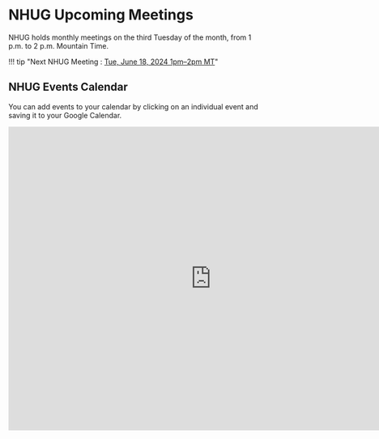 # NHUG Upcoming Meetings

NHUG holds monthly meetings on the third Tuesday of the month, from 1 p.m. to 2 p.m. Mountain Time.

!!! tip "Next NHUG Meeting : [Tue, June 18, 2024 1pm–2pm MT](../archive/2024-06-18.md)"

## NHUG Events Calendar

You can add events to your calendar by clicking on an individual event and saving it to your Google Calendar.

<iframe src="https://calendar.google.com/calendar/embed?src=c_dc0c0de9ff15969d9cf4848892124492746d34361413afa73d544c0038beb2e6%40group.calendar.google.com&ctz=America%2FDenver" style="border: 0" width="800" height="600" frameborder="0" scrolling="no"></iframe>
